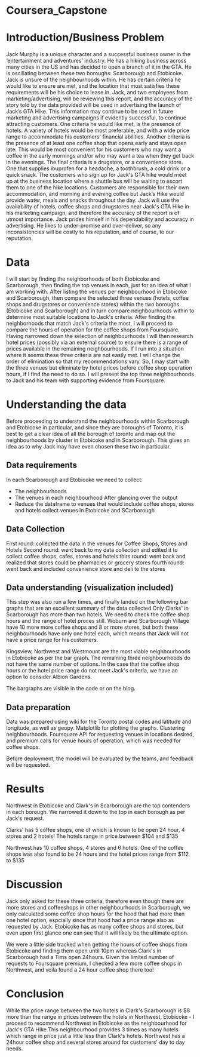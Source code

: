 # Coursera_Capstone

# Introduction/Business Problem

Jack Murphy is a unique character and a successful business owner in the ‘entertainment and adventures’ industry. He has a hiking business across many cities in the US and has decided to open a branch of it in the GTA. He is oscillating between these two boroughs: Scarborough and Etobicoke. Jack is unsure of the neighbourhoods within. He has certain criteria he would like to ensure are met, and the location that most satisfies these requirements will be his choice to lease in. 
Jack, and two employees from marketing/advertising, will be reviewing this report, and the accuracy of the story told by the data provided will be used in advertising the launch of Jack’s GTA Hike. This information may continue to be used in future marketing and advertising campaigns if evidently successful, to continue attracting customers.
One criteria he would like met, is the presence of hotels. A variety of hotels would be most preferable, and with a wide price range to accommodate his customers' financial abilities. 
Another criteria is the presence of at least one coffee shop that opens early and stays open late. This would be most convenient for his customers who may want a coffee in the early mornings and/or who may want a tea when they get back in the evenings. 
The final criteria is a drugstore, or a convenience store. One that supplies ibuprofen for a headache, a toothbrush, a cold drink or a quick snack.
The customers who sign up for Jack's GTA hike would meet up at the business location where a shuttle bus will be waiting to escort them to one of the hike locations. Customers are responsible for their own accommodation, and morning and evening coffee but Jack’s Hike would provide water, meals and snacks throughout the day.
Jack will use the availability of hotels, coffee shops and drugstores near Jack's GTA Hike in his marketing campaign, and therefore the accuracy of the report is of utmost importance. Jack prides himself in his dependability and accuracy in advertising. He likes to under-promise and over-deliver, so any inconsistencies will be costly to his reputation, and of course, to our reputation.

# Data

I will start by finding the neighborhoods of both Etobicoke and Scarborough, then finding the top venues in each, just for an idea of what I am working with. After listing the venues per neighbourhood in Etobicoke and Scarborough, then compare the selected three venues (hotels, coffee shops and drugstores or convenience stores) within the two boroughs (Etobicoke and Scarborough) and in turn compare neighbourhoods within to determine most suitable locations to Jack's criteria. After finding the neighborhoods that match Jack's criteria the most, I will proceed to compare the hours of operation for the coffee shops from Foursquare. Having narrowed down the selection of neighbourhoods I will then research hotel prices (possibly via an external source) to ensure there is a range of prices available in the remaining neighbourhoods. 
If I run into a situation where it seems these three criteria are not easily met. I will change the order of elimination so that my recommendations vary. So, I may start with the three venues but eliminate by hotel prices before coffee shop operation hours, if I find the need to do so.
I will present the top three neighbourhoods to Jack and his team with supporting evidence from Foursquare.


# Understanding the data

Before proceeding to understand the neighbourhoods within Scarborough and Etobicoke in particular, and since they are boroughs of Toronto, it is best to get a clear idea of all the borough of toronto and map out the neighbourhoods by cluster in Etobicoke and in Scarborough. This gives an idea as to why Jack may have even chosen these two in particular.

## Data requirements

In each Scarborough and Etobicoke we need to collect:
- The neighbourhoods
- The venues in each neighbourhood
After glancing over the output
- Reduce the dataframe to venues that would include coffee shops, stores and hotels
collect venues in Etobicoke and SCarborough 

## Data Collection

First round: collected the data in the venues for Coffee Shops, Stores and Hotels
Second round: went back to my data collection and edited it to collect coffee shops, cafes, stores and hotels
thirs round: went back and realized that stores could be pharmacies or grocery stores
fourth round: went back and included convenience store and deli to the stores

## Data understanding (visualization included)

This step was also run a few times, and finally landed on the following bar graphs that are an excellent summary of the data collected 
Only Clarks' in Scarborough has more than two hotels. We need to check the coffee shop hours and the range of hotel proces still. Woburn and Scarborough Village have 10 more more coffee shops and 8 or more stores, but both these neighbourhoods have only one hotel each, which means that Jack will not have a price range for his customers. 

Kingsview, Northwest and Westmount are the most viable neighbourhoods in Etobicoke as per the bar graph. The remaining three neighbourhoods do not have the same number of options. In the case that the coffee shop hours or the hotel price range do not meet Jack's criteria, we have an option to consider Albion Gardens.

The bargraphs are visible in the code or on the blog.


## Data preparation

Data was prepared using wiki for the Toronto postal codes and latitude and longitude, as well as geopy. Matplotlib for plotting the graphs. Clustering neighbourhoods. Foursquare API for requesting venues in locations desired, and premium calls for venue hours of operation, which was needed for coffee shops.

Before deployment, the model will be evaluated by the teams, and feedback will be requested.


# Results

Northwest in Etobicoke and Clark's in Scarborough are the top contenders in each borough. We narrowed it down to the top in each borough as per Jack's request. 

Clarks' has 5 coffee shops, one of which is known to be open 24 hour, 4 stores and 2 hotels! The hotels range in price between $104 and $135

Northwest has 10 coffee shops, 4 stores and 6 hotels. One of the coffee shops was also found to be 24 hours and the hotel prices range from $112 to $135


# Discussion

Jack only asked for these three criteria, therefore even though there are more stores and coffeeshops in other neighbourhoods in Scarborough, we only calculated some coffee shop hours for the hood that had more than one hotel option, espcially since that hood had a price range also as requested by Jack. 
Etobicoke has as many coffee shops and stores, but even upon first glance one can see that it will likely be the ultimate option. 

We were a little side tracked when getting the hours of coffee shops from Etobicoke and finding them open until 10pm whereas Clark's in Scarborough had a Tims open 24hours. Given the limited number of requests to Foursquare premium, I checked a few more coffee shops in Northwest, and voila found a 24 hour coffee shop there too!

# Conclusion
While the price range between the two hotels in Clark's Scarborough is $8 more than the range in prices between the hotels in Northwest, Etobicoke - I proceed to recommend Northwest in Etobicoke as the neighbourhood for Jack's GTA Hike.This neighbourhood provides 3 times as many hotels which range in price just a little less than Clark's hotels. Northwest has a 24hour coffee shop and several stores around for customers' day to day needs.
